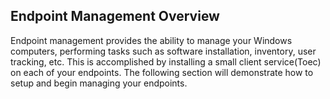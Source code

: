## Endpoint Management Overview
Endpoint management provides the ability to manage your Windows computers, performing tasks such as software installation, inventory, user tracking, etc.  This is accomplished by installing a small client service(Toec) on each of your endpoints.
The following section will demonstrate how to setup and begin managing your endpoints.